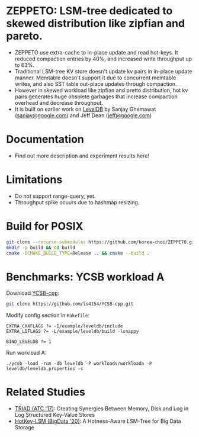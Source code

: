 # ZEPPETO: LSM-tree dedicated to skewed distribution like zipfian and pareto.
  * ZEPPETO use extra-cache to in-place update and read hot-keys. It reduced compaction entries by 40%, and increased write throughput up to 63%.
  * Traditional LSM-tree KV store doesn't update kv pairs in in-place update manner. Memtable doesn't support it due to concurrent memtable writes, and also SST table out-place updates through compaction.
  * However in skewed workload like zipfian and pretto distribution, hot kv pairs generates huge obsolete garbages that increase compaction overhead and decrease throughput.
  * It is built on earlier work on [LevelDB](https://github.com/google/leveldb) by Sanjay Ghemawat (sanjay@google.com) and Jeff Dean (jeff@google.com)

# Documentation
 * Find out more description and experiment results here!

# Limitations
  * Do not support range-query, yet.
  * Throughput spike ocuurs due to hashmap resizing.

# Build for POSIX

```bash
git clone --recurse-submodules https://github.com/korea-choi/ZEPPETO.git
mkdir -p build && cd build
cmake -DCMAKE_BUILD_TYPE=Release .. && cmake --build .
```

# Benchmarks: YCSB workload A
Download [YCSB-cpp]():
```bash
git clone https://github.com/ls4154/YCSB-cpp.git
```
Modify config section in `Makefile`:
```
EXTRA_CXXFLAGS ?= -I/example/leveldb/include
EXTRA_LDFLAGS ?= -L/example/leveldb/build -lsnappy

BIND_LEVELDB ?= 1
```
Run workload A:
```
./ycsb -load -run -db leveldb -P workloads/workloada -P leveldb/leveldb.properties -s
```

# Related Studies
- [TRIAD (ATC '17)](https://www.usenix.org/conference/atc17/technical-sessions/presentation/balmau): Creating Synergies Between Memory, Disk and Log in Log Structured Key-Value Stores
- [HotKey-LSM (BigData '20)](https://ieeexplore.ieee.org/abstract/document/9377736): A Hotness-Aware LSM-Tree for Big Data Storage
